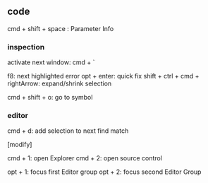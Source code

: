 ## code

cmd + shift + space : Parameter Info

### inspection

activate next window: cmd + `

f8: next highlighted error
opt + enter: quick fix
shift + ctrl + cmd + rightArrow: expand/shrink selection


cmd + shift + o: go to symbol



### editor
cmd + d: add selection to next find match





[modify]

cmd + 1: open Explorer
cmd + 2: open source control

opt + 1: focus first Editor group
opt + 2: focus second Editor Group